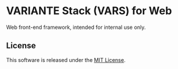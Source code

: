 # VARIANTE Stack (VARS) for Web

Web front-end framework, intended for internal use only.

## License

This software is released under the [MIT License](http://opensource.org/licenses/MIT).
